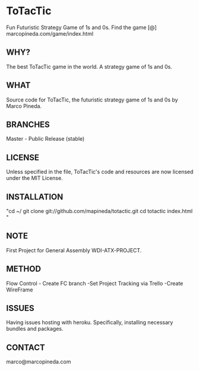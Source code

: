 # ToTacTic
Fun Futuristic Strategy Game of 1s and 0s.
Find the game [@] marcopineda.com/game/index.html
		
<h2>WHY?</h2>
The best ToTacTic game in the world. A strategy game of 1s and 0s.
		
<h2>WHAT</h2>
Source code for ToTacTic, the futuristic strategy game of 1s and 0s by Marco Pineda.
		
<h2>BRANCHES</h2>
Master - Public Release (stable)
		
		
<h2>LICENSE</h2>
Unless specified in the file, ToTacTic's code and resources are now licensed under the MIT License.
		
<h2>INSTALLATION</h2>
		"cd ~/
		git clone git://github.com/mapineda/totactic.git
		cd totactic
		index.html
		"
		
<h2>NOTE</h2>
First Project for General Assembly WDI-ATX-PROJECT.

<h2>METHOD</h2>
Flow Control
- Create FC branch
-Set Project Tracking via Trello
-Create WireFrame

<h2>ISSUES</h2>

Having issues hosting with heroku. Specifically, installing necessary bundles and packages.


		
<h2>CONTACT</h2>
marco@marcopineda.com


